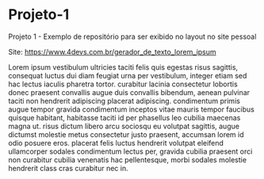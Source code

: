 # Projeto-1
Projeto 1 - Exemplo de repositório para ser exibido no layout no site pessoal

Site: https://www.4devs.com.br/gerador_de_texto_lorem_ipsum

Lorem ipsum vestibulum ultricies taciti felis quis egestas risus sagittis, consequat luctus dui diam feugiat urna per vestibulum, integer etiam sed hac lectus iaculis pharetra tortor. curabitur lacinia consectetur lobortis donec praesent convallis augue duis convallis bibendum, aenean pulvinar taciti non hendrerit adipiscing placerat adipiscing. condimentum primis augue tempor gravida condimentum inceptos vitae mauris tempor faucibus quisque habitant, habitasse taciti id per phasellus leo cubilia maecenas magna ut. risus dictum libero arcu sociosqu eu volutpat sagittis, augue dictumst molestie metus consectetur justo praesent, accumsan lorem id odio posuere eros. placerat felis luctus hendrerit volutpat eleifend ullamcorper sodales condimentum lectus per, gravida cubilia praesent orci non curabitur cubilia venenatis hac pellentesque, morbi sodales molestie hendrerit class cras curabitur nec in. 
